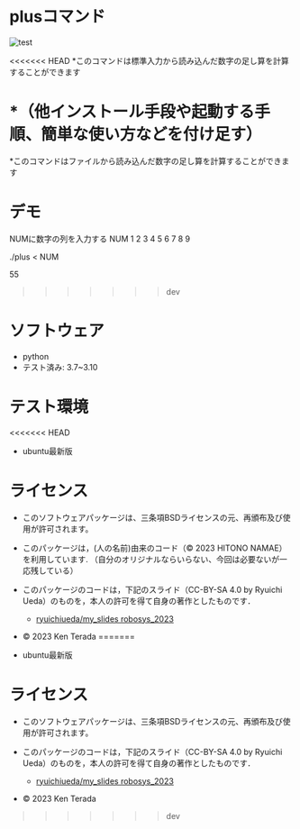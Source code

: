 # plusコマンド
![test](https://github.com/ken1088/robosys2023/actions/workflows/test.yml/badge.svg)

<<<<<<< HEAD
*このコマンドは標準入力から読み込んだ数字の足し算を計算することができます

*（他インストール手段や起動する手順、簡単な使い方などを付け足す）
=======
*このコマンドはファイルから読み込んだ数字の足し算を計算することができます

# デモ
NUMに数字の列を入力する
NUM
1
2
3
4
5
6
7
8
9

./plus < NUM

55
>>>>>>> dev

# ソフトウェア
* python
* テスト済み: 3.7~3.10

# テスト環境
<<<<<<< HEAD
* ubuntu最新版

# ライセンス
* このソフトウェアパッケージは、三条項BSDライセンスの元、再頒布及び使用が許可されます。
* このパッケージは，(人の名前)由来のコード（© 2023 HITONO NAMAE）を利用しています. （自分のオリジナルならいらない、今回は必要ないが一応残している）
* このパッケージのコードは，下記のスライド（CC-BY-SA 4.0 by Ryuichi Ueda）のものを，本人の許可を得て自身の著作としたものです．
     * [ryuichiueda/my_slides robosys_2023](https://github.com/ryuichiueda/my_slides/tree/master/robosys_2022)


* © 2023 Ken Terada
=======
* ubuntu最新版

# ライセンス
* このソフトウェアパッケージは、三条項BSDライセンスの元、再頒布及び使用が許可されます。
* このパッケージのコードは，下記のスライド（CC-BY-SA 4.0 by Ryuichi Ueda）のものを，本人の許可を得て自身の著作としたものです．
     * [ryuichiueda/my_slides robosys_2023](https://github.com/ryuichiueda/my_slides/tree/master/robosys_2022)


* © 2023 Ken Terada

>>>>>>> dev
